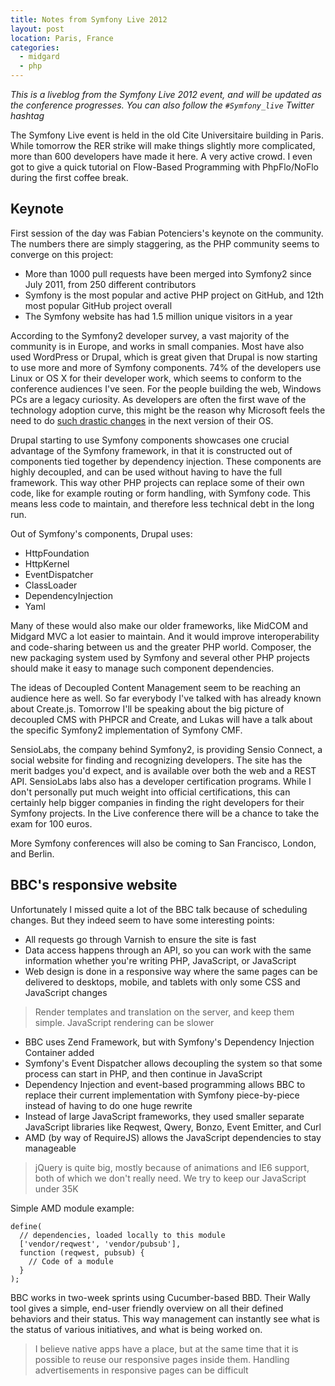 ```yaml
---
title: Notes from Symfony Live 2012
layout: post
location: Paris, France
categories:
  - midgard
  - php
---
```

*This is a liveblog from the Symfony Live 2012 event, and will be updated as the conference progresses. You can also follow the `#Symfony_live` Twitter hashtag*

The Symfony Live event is held in the old Cite Universitaire building in Paris. While tomorrow the RER strike will make things slightly more complicated, more than 600 developers have made it here. A very active crowd. I even got to give a quick tutorial on Flow-Based Programming with PhpFlo/NoFlo during the first coffee break.

## Keynote

First session of the day was Fabian Potenciers's keynote on the community. The numbers there are simply staggering, as the PHP community seems to converge on this project:

* More than 1000 pull requests have been merged into Symfony2 since July 2011, from 250 different contributors
* Symfony is the most popular and active PHP project on GitHub, and 12th most popular GitHub project overall
* The Symfony website has had 1.5 million unique visitors in a year

According to the Symfony2 developer survey, a vast majority of the community is in Europe, and works in small companies. Most have also used WordPress or Drupal, which is great given that Drupal is now starting to use more and more of Symfony components. 74% of the developers use Linux or OS X for their developer work, which seems to conform to the conference audiences I've seen. For the people building the web, Windows PCs are a legacy curiosity. As developers are often the first wave of the technology adoption curve, this might be the reason why Microsoft feels the need to do [such drastic changes](/blog/how-do-i-turn-this-off/) in the next version of their OS.

Drupal starting to use Symfony components showcases one crucial advantage of the Symfony framework, in that it is constructed out of components tied together by dependency injection. These components are highly decoupled, and can be used without having to have the full framework. This way other PHP projects can replace some of their own code, like for example routing or form handling, with Symfony code. This means less code to maintain, and therefore less technical debt in the long run.

Out of Symfony's components, Drupal uses:

* HttpFoundation
* HttpKernel
* EventDispatcher
* ClassLoader
* DependencyInjection
* Yaml

Many of these would also make our older frameworks, like MidCOM and Midgard MVC a lot easier to maintain. And it would improve interoperability and code-sharing between us and the greater PHP world. Composer, the new packaging system used by Symfony and several other PHP projects should make it easy to manage such component dependencies.

The ideas of Decoupled Content Management seem to be reaching an audience here as well. So far everybody I've talked with has already known about Create.js. Tomorrow I'll be speaking about the big picture of decoupled CMS with PHPCR and Create, and Lukas will have a talk about the specific Symfony2 implementation of Symfony CMF.

SensioLabs, the company behind Symfony2, is providing Sensio Connect, a social website for finding and recognizing developers. The site has the merit badges you'd expect, and is available over both the web and a REST API. SensioLabs labs also has a developer certification programs. While I don't personally put much weight into official certifications, this can certainly help bigger companies in finding the right developers for their Symfony projects. In the Live conference there will be a chance to take the exam for 100 euros.

More Symfony conferences will also be coming to San Francisco, London, and Berlin.

## BBC's responsive website

Unfortunately I missed quite a lot of the BBC talk because of scheduling changes. But they indeed seem to have some interesting points:

* All requests go through Varnish to ensure the site is fast
* Data access happens through an API, so you can work with the same information whether you're writing PHP, JavaScript, or JavaScript
* Web design is done in a responsive way where the same pages can be delivered to desktops, mobile, and tablets with only some CSS and JavaScript changes

> Render templates and translation on the server, and keep them simple. JavaScript rendering can be slower

* BBC uses Zend Framework, but with Symfony's Dependency Injection Container added
* Symfony's Event Dispatcher allows decoupling the system so that some process can start in PHP, and then continue in JavaScript
* Dependency Injection and event-based programming allows BBC to replace their current implementation with Symfony piece-by-piece instead of having to do one huge rewrite
* Instead of large JavaScript frameworks, they used smaller separate JavaScript libraries like Reqwest, Qwery, Bonzo, Event Emitter, and Curl
* AMD (by way of RequireJS) allows the JavaScript dependencies to stay manageable

> jQuery is quite big, mostly because of animations and IE6 support, both of which we don't really need. We try to keep our JavaScript under 35K

Simple AMD module example:

    define(
  	  // dependencies, loaded locally to this module
	  ['vendor/reqwest', 'vendor/pubsub'],
	  function (reqwest, pubsub) {
	    // Code of a module
	  }
    );

BBC works in two-week sprints using Cucumber-based BBD. Their Wally tool gives a simple, end-user friendly overview on all their defined behaviors and their status. This way management can instantly see what is the status of various initiatives, and what is being worked on.

> I believe native apps have a place, but at the same time that it is possible to reuse our responsive pages inside them. Handling advertisements in responsive pages can be difficult
